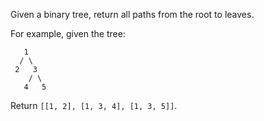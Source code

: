 Given a binary tree, return all paths from the root to leaves.

For example, given the tree:
```
   1
  / \
 2   3
    / \
   4   5
```
Return `[[1, 2], [1, 3, 4], [1, 3, 5]]`.
